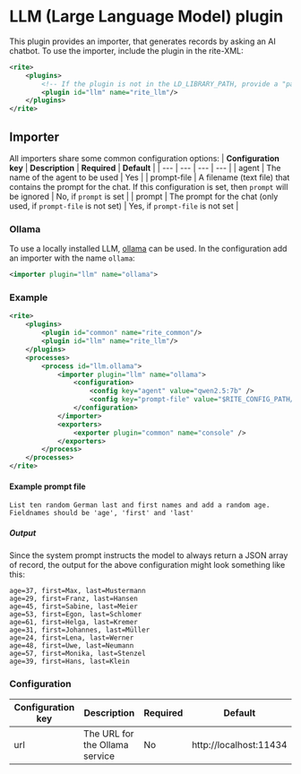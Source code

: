 # LLM (Large Language Model) plugin
This plugin provides an importer, that generates records by asking an AI chatbot.
To use the importer, include the plugin in the rite-XML:
```xml
<rite>
    <plugins>
        <!-- If the plugin is not in the LD_LIBRARY_PATH, provide a "path" attribute -->
        <plugin id="llm" name="rite_llm"/>
    </plugins>
</rite>
```
## Importer
All importers share some common configuration options:
| **Configuration key** | **Description** | **Required** | **Default** |
| --- | --- | --- | --- |
| agent | The name of the agent to be used | Yes | 
| prompt-file | A filename (text file) that contains the prompt for the chat. If this configuration is set, then `prompt` will be ignored | No, if `prompt` is set | 
| prompt | The prompt for the chat (only used, if `prompt-file` is not set) | Yes, if `prompt-file` is not set |


### Ollama
To use a locally installed LLM, [ollama](https://ollama.com/) can be used. In the configuration add an importer with the name `ollama`:
```xml
<importer plugin="llm" name="ollama">
```
### Example
```xml
<rite>
    <plugins>
        <plugin id="common" name="rite_common"/>
        <plugin id="llm" name="rite_llm"/>
    </plugins>
    <processes>
        <process id="llm.ollama">
            <importer plugin="llm" name="ollama">
                <configuration>
                    <config key="agent" value="qwen2.5:7b" />
                    <config key="prompt-file" value="$RITE_CONFIG_PATH/prompt.txt" />
                </configuration>
            </importer>
            <exporters>
                <exporter plugin="common" name="console" />
            </exporters>
        </process>
    </processes>
</rite>
```

#### Example prompt file
```text
List ten random German last and first names and add a random age.
Fieldnames should be 'age', 'first' and 'last'
```

##### Output
Since the system prompt instructs the model to always return a JSON array of 
record, the output for the above configuration might look something like this:
```
age=37, first=Max, last=Mustermann
age=29, first=Franz, last=Hansen
age=45, first=Sabine, last=Meier
age=53, first=Egon, last=Schlomer
age=61, first=Helga, last=Kremer
age=31, first=Johannes, last=Müller
age=24, first=Lena, last=Werner
age=48, first=Uwe, last=Neumann
age=57, first=Monika, last=Stenzel
age=39, first=Hans, last=Klein
```

### Configuration
| **Configuration key** | **Description** | **Required** | **Default** |
| --- | --- | --- | --- |
| url | The URL for the Ollama service | No | http://localhost:11434

